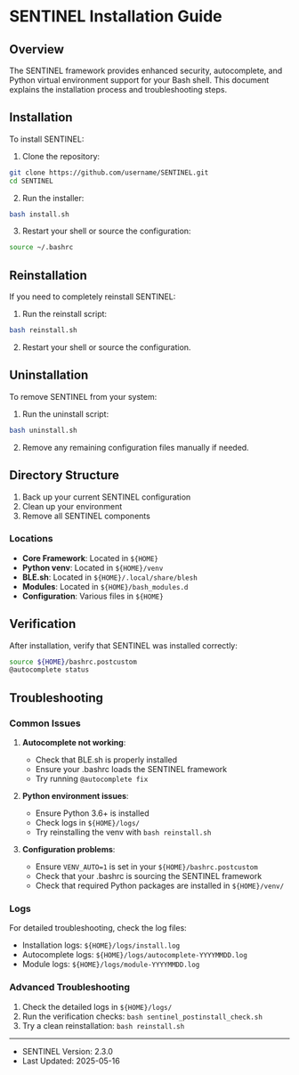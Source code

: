 # SENTINEL Installation Guide

## Overview

The SENTINEL framework provides enhanced security, autocomplete, and Python virtual environment support for your Bash shell. This document explains the installation process and troubleshooting steps.

## Installation

To install SENTINEL:

1. Clone the repository:
```bash
git clone https://github.com/username/SENTINEL.git
cd SENTINEL
```

2. Run the installer:
```bash
bash install.sh
```

3. Restart your shell or source the configuration:
```bash
source ~/.bashrc
```

## Reinstallation

If you need to completely reinstall SENTINEL:

1. Run the reinstall script:
```bash
bash reinstall.sh
```

2. Restart your shell or source the configuration.

## Uninstallation

To remove SENTINEL from your system:

1. Run the uninstall script:
```bash
bash uninstall.sh
```

2. Remove any remaining configuration files manually if needed.

## Directory Structure

1. Back up your current SENTINEL configuration
2. Clean up your environment
3. Remove all SENTINEL components

### Locations

- **Core Framework**: Located in `${HOME}`
- **Python venv**: Located in `${HOME}/venv`
- **BLE.sh**: Located in `${HOME}/.local/share/blesh`
- **Modules**: Located in `${HOME}/bash_modules.d`
- **Configuration**: Various files in `${HOME}`

## Verification

After installation, verify that SENTINEL was installed correctly:

```bash
source ${HOME}/bashrc.postcustom
@autocomplete status
```

## Troubleshooting

### Common Issues

1. **Autocomplete not working**:
   - Check that BLE.sh is properly installed
   - Ensure your .bashrc loads the SENTINEL framework
   - Try running `@autocomplete fix`

2. **Python environment issues**:
   - Ensure Python 3.6+ is installed
   - Check logs in `${HOME}/logs/`
   - Try reinstalling the venv with `bash reinstall.sh`

3. **Configuration problems**:
   - Ensure `VENV_AUTO=1` is set in your `${HOME}/bashrc.postcustom`
   - Check that your .bashrc is sourcing the SENTINEL framework
   - Check that required Python packages are installed in `${HOME}/venv/`

### Logs

For detailed troubleshooting, check the log files:

- Installation logs: `${HOME}/logs/install.log`
- Autocomplete logs: `${HOME}/logs/autocomplete-YYYYMMDD.log`
- Module logs: `${HOME}/logs/module-YYYYMMDD.log`

### Advanced Troubleshooting

1. Check the detailed logs in `${HOME}/logs/`
2. Run the verification checks: `bash sentinel_postinstall_check.sh`
3. Try a clean reinstallation: `bash reinstall.sh`

---

- SENTINEL Version: 2.3.0
- Last Updated: 2025-05-16 